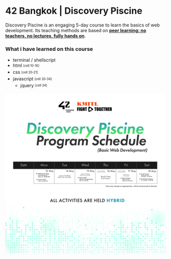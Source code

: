 # 42 Bangkok | Discovery Piscine

Discovery Piscine is an engaging 5-day course to learn the basics of web development.
Its teaching methods are based on **<u>peer learning: no teachers, no lectures, fully hands on</u>**.

### What i have learned on this course
- terminal / shellscript 
- html <sub><sup>[cell 10-16]</sup></sub>
- css <sub><sup>[cell 20-21]</sup></sub>
- javascript <sub><sup>[cell 30-34]</sup></sub>
	- jquery <sub><sup>[cell 34]</sup></sub>

![](https://github.com/taphasin/42_discovery/blob/main/DP_13-18May_1.jpg)
